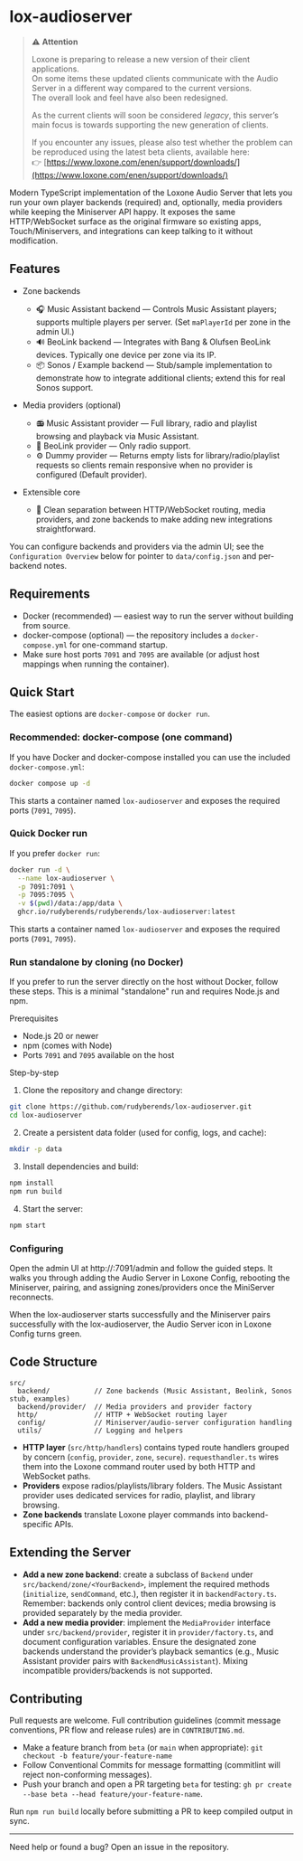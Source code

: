 # lox-audioserver

> ⚠️ **Attention**
>
> Loxone is preparing to release a new version of their client applications.  
> On some items these updated clients communicate with the Audio Server in a different way compared to the current versions.  
> The overall look and feel have also been redesigned.
>
> As the current clients will soon be considered *legacy*, this server’s main focus is towards supporting the new generation of clients.  
>
> If you encounter any issues, please also test whether the problem can be reproduced using the latest beta clients, available here:  
> 👉 [https://www.loxone.com/enen/support/downloads/](https://www.loxone.com/enen/support/downloads/)

Modern TypeScript implementation of the Loxone Audio Server that lets you run your own
player backends (required) and, optionally, media providers while keeping the Miniserver API
happy. It exposes the same HTTP/WebSocket surface as the original firmware so existing apps,
Touch/Miniservers, and integrations can keep talking to it without modification.

## Features

- Zone backends
  - 🎧 Music Assistant backend — Controls Music Assistant players; supports multiple players per server. (Set `maPlayerId` per zone in the admin UI.)
  - 🔊 BeoLink backend — Integrates with Bang & Olufsen BeoLink devices. Typically one device per zone via its IP.
  - 📦 Sonos / Example backend — Stub/sample implementation to demonstrate how to integrate additional clients; extend this for real Sonos support.

- Media providers (optional)
  - 📻 Music Assistant provider — Full library, radio and playlist browsing and playback via Music Assistant.
  - 🧪 BeoLink provider — Only radio support.
  - ⚙️ Dummy provider — Returns empty lists for library/radio/playlist requests so clients remain responsive when no provider is configured (Default provider).

- Extensible core
  - 🧩 Clean separation between HTTP/WebSocket routing, media providers, and zone backends to make adding new integrations straightforward.

You can configure backends and providers via the admin UI; see the `Configuration Overview` below for pointer to `data/config.json` and per-backend notes.

## Requirements

- Docker (recommended) — easiest way to run the server without building from source.
- docker-compose (optional) — the repository includes a `docker-compose.yml` for one-command startup.
- Make sure host ports `7091` and `7095` are available (or adjust host mappings when running the container).

## Quick Start

The easiest options are `docker-compose` or `docker run`.

### Recommended: docker-compose (one command)

If you have Docker and docker-compose installed you can use the included `docker-compose.yml`:

```bash
docker compose up -d
```

This starts a container named `lox-audioserver` and exposes the required ports (`7091`, `7095`).

### Quick Docker run

If you prefer `docker run`:

```bash
docker run -d \
  --name lox-audioserver \
  -p 7091:7091 \
  -p 7095:7095 \
  -v $(pwd)/data:/app/data \
  ghcr.io/rudyberends/rudyberends/lox-audioserver:latest
```

This starts a container named `lox-audioserver` and exposes the required ports (`7091`, `7095`).

### Run standalone by cloning (no Docker)

If you prefer to run the server directly on the host without Docker, follow these steps. This is a minimal "standalone" run and requires Node.js and npm.

Prerequisites

- Node.js 20 or newer
- npm (comes with Node)
- Ports `7091` and `7095` available on the host

Step-by-step

1. Clone the repository and change directory:

```bash
git clone https://github.com/rudyberends/lox-audioserver.git
cd lox-audioserver
```

2. Create a persistent data folder (used for config, logs, and cache):

```bash
mkdir -p data
```

3. Install dependencies and build:

```bash
npm install
npm run build
```

4. Start the server:

```bash
npm start
```

### Configuring

Open the admin UI at http://<lox-audioserver-ip>:7091/admin and follow the guided steps. It walks you through adding the Audio Server in Loxone Config, rebooting the Miniserver, pairing, and assigning zones/providers once the MiniServer reconnects.

When the lox-audioserver starts successfully and the Miniserver pairs successfully with the lox-audioserver, the Audio Server icon in Loxone Config turns green.

## Code Structure

```
src/
  backend/           // Zone backends (Music Assistant, Beolink, Sonos stub, examples)
  backend/provider/  // Media providers and provider factory
  http/              // HTTP + WebSocket routing layer
  config/            // Miniserver/audio-server configuration handling
  utils/             // Logging and helpers
```

- **HTTP layer** (`src/http/handlers`) contains typed route handlers grouped by concern
  (`config`, `provider`, `zone`, `secure`). `requesthandler.ts` wires them into the Loxone
  command router used by both HTTP and WebSocket paths.
- **Providers** expose radios/playlists/library folders. The Music Assistant provider uses
  dedicated services for radio, playlist, and library browsing.
- **Zone backends** translate Loxone player commands into backend-specific APIs.

## Extending the Server

- **Add a new zone backend**: create a subclass of `Backend` under
  `src/backend/zone/<YourBackend>`, implement the required methods (`initialize`,
  `sendCommand`, etc.), then register it in `backendFactory.ts`. Remember: backends only control
  client devices; media browsing is provided separately by the media provider.
- **Add a new media provider**: implement the `MediaProvider` interface under
  `src/backend/provider`, register it in `provider/factory.ts`, and document configuration
  variables. Ensure the designated zone backends understand the provider’s playback semantics
  (e.g., Music Assistant provider pairs with `BackendMusicAssistant`). Mixing incompatible
  providers/backends is not supported.

## Contributing

Pull requests are welcome. Full contribution guidelines (commit message conventions, PR flow and release rules) are in `CONTRIBUTING.md`.

- Make a feature branch from `beta` (or `main` when appropriate):
  `git checkout -b feature/your-feature-name`
- Follow Conventional Commits for message formatting (commitlint will reject non-conforming messages).
- Push your branch and open a PR targeting `beta` for testing: `gh pr create --base beta --head feature/your-feature-name`.

Run `npm run build` locally before submitting a PR to keep compiled output in sync.

---

Need help or found a bug? Open an issue in the repository.
